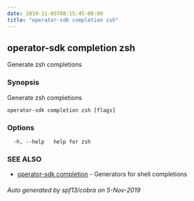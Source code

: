 ```yaml
---
date: 2019-11-05T08:15:45-08:00
title: "operator-sdk completion zsh"
---
```

## operator-sdk completion zsh

Generate zsh completions

### Synopsis

Generate zsh completions

```
operator-sdk completion zsh [flags]
```

### Options

```
  -h, --help   help for zsh
```

### SEE ALSO

* [operator-sdk completion](operator-sdk_completion)	 - Generators for shell completions

###### Auto generated by spf13/cobra on 5-Nov-2019
